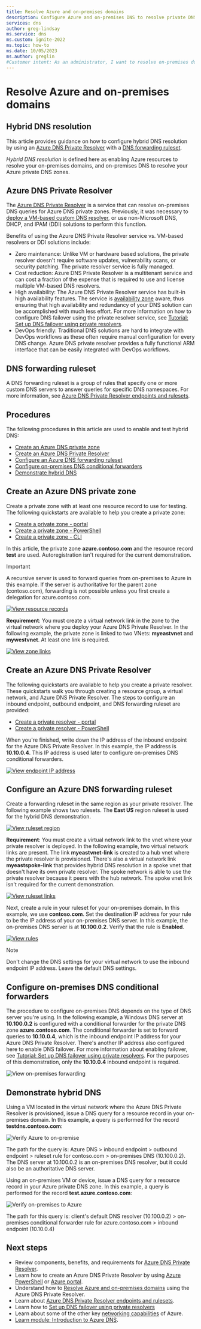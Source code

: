 ```yaml
---
title: Resolve Azure and on-premises domains
description: Configure Azure and on-premises DNS to resolve private DNS zones and on-premises domains
services: dns
author: greg-lindsay
ms.service: dns
ms.custom: ignite-2022
ms.topic: how-to
ms.date: 10/05/2023
ms.author: greglin
#Customer intent: As an administrator, I want to resolve on-premises domains in Azure and resolve Azure private zones on-premises.
---
```


# Resolve Azure and on-premises domains

## Hybrid DNS resolution

This article provides guidance on how to configure hybrid DNS resolution by using an [Azure DNS Private Resolver](#azure-dns-private-resolver) with a [DNS forwarding ruleset](#dns-forwarding-ruleset). 

*Hybrid DNS resolution* is defined here as enabling Azure resources to resolve your on-premises domains, and on-premises DNS to resolve your Azure private DNS zones.

## Azure DNS Private Resolver

The [Azure DNS Private Resolver](dns-private-resolver-overview.md) is a service that can resolve on-premises DNS queries for Azure DNS private zones. Previously, it was necessary to [deploy a VM-based custom DNS resolver](../hdinsight/connect-on-premises-network.md), or use non-Microsoft DNS, DHCP, and IPAM (DDI) solutions to perform this function.

Benefits of using the Azure DNS Private Resolver service vs. VM-based resolvers or DDI solutions include:
- Zero maintenance: Unlike VM or hardware based solutions, the private resolver doesn't require software updates, vulnerability scans, or security patching. The private resolver service is fully managed.
- Cost reduction: Azure DNS Private Resolver is a multitenant service and can cost a fraction of the expense that is required to use and license multiple VM-based DNS resolvers.
- High availability: The Azure DNS Private Resolver service has built-in high availability features. The service is [availability zone](../availability-zones/az-overview.md) aware, thus ensuring that high availability and redundancy of your DNS solution can be accomplished with much less effort. For more information on how to configure DNS failover using the private resolver service, see [Tutorial: Set up DNS failover using private resolvers](tutorial-dns-private-resolver-failover.md).
- DevOps friendly: Traditional DNS solutions are hard to integrate with DevOps workflows as these often require manual configuration for every DNS change. Azure DNS private resolver provides a fully functional ARM interface that can be easily integrated with DevOps workflows.

## DNS forwarding ruleset

A DNS forwarding ruleset is a group of rules that specify one or more custom DNS servers to answer queries for specific DNS namespaces. For more information, see [Azure DNS Private Resolver endpoints and rulesets](private-resolver-endpoints-rulesets.md).

## Procedures

The following procedures in this article are used to enable and test hybrid DNS:
- [Create an Azure DNS private zone](#create-an-azure-dns-private-zone)
- [Create an Azure DNS Private Resolver](#create-an-azure-dns-private-resolver)
- [Configure an Azure DNS forwarding ruleset](#configure-an-azure-dns-forwarding-ruleset)
- [Configure on-premises DNS conditional forwarders](#configure-on-premises-dns-conditional-forwarders)
- [Demonstrate hybrid DNS](#demonstrate-hybrid-dns)

## Create an Azure DNS private zone

Create a private zone with at least one resource record to use for testing. The following quickstarts are available to help you create a private zone: 
- [Create a private zone - portal](private-dns-getstarted-portal.md)
- [Create a private zone - PowerShell](private-dns-getstarted-powershell.md) 
- [Create a private zone - CLI](private-dns-getstarted-cli.md) 

In this article, the private zone **azure.contoso.com** and the resource record **test** are used.  Autoregistration isn't required for the current demonstration.

> [!IMPORTANT]
> A recursive server is used to forward queries from on-premises to Azure in this example. If the server is authoritative for the parent zone (contoso.com), forwarding is not possible unless you first create a delegation for azure.contoso.com.

[ ![View resource records](./media/private-resolver-hybrid-dns/private-zone-records-small.png) ](./media/private-resolver-hybrid-dns/private-zone-records.png#lightbox)

**Requirement**: You must create a virtual network link in the zone to the virtual network where you deploy your Azure DNS Private Resolver.  In the following example, the private zone is linked to two VNets: **myeastvnet** and **mywestvnet**. At least one link is required.

[ ![View zone links](./media/private-resolver-hybrid-dns/private-zone-links-small.png) ](./media/private-resolver-hybrid-dns/private-zone-links.png#lightbox)

## Create an Azure DNS Private Resolver

The following quickstarts are available to help you create a private resolver. These quickstarts walk you through creating a resource group, a virtual network, and Azure DNS Private Resolver.  The steps to configure an inbound endpoint, outbound endpoint, and DNS forwarding ruleset are provided: 
- [Create a private resolver - portal](dns-private-resolver-get-started-portal.md)
- [Create a private resolver - PowerShell](dns-private-resolver-get-started-powershell.md) 

 When you're finished, write down the IP address of the inbound endpoint for the Azure DNS Private Resolver. In this example, the IP address is **10.10.0.4**.  This IP address is used later to configure on-premises DNS conditional forwarders.

[ ![View endpoint IP address](./media/private-resolver-hybrid-dns/inbound-endpoint-ip-small.png) ](./media/private-resolver-hybrid-dns/inbound-endpoint-ip.png#lightbox)

## Configure an Azure DNS forwarding ruleset

Create a forwarding ruleset in the same region as your private resolver. The following example shows two rulesets. The **East US** region ruleset is used for the hybrid DNS demonstration.

[ ![View ruleset region](./media/private-resolver-hybrid-dns/forwarding-ruleset-region-small.png) ](./media/private-resolver-hybrid-dns/forwarding-ruleset-region.png#lightbox)

**Requirement**: You must create a virtual network link to the vnet where your private resolver is deployed.  In the following example, two virtual network links are present. The link **myeastvnet-link** is created to a hub vnet where the private resolver is provisioned. There's also a virtual network link **myeastspoke-link** that provides hybrid DNS resolution in a spoke vnet that doesn't have its own private resolver. The spoke network is able to use the private resolver because it peers with the hub network. The spoke vnet link isn't required for the current demonstration.

[ ![View ruleset links](./media/private-resolver-hybrid-dns/ruleset-links-small.png) ](./media/private-resolver-hybrid-dns/ruleset-links.png#lightbox)

Next, create a rule in your ruleset for your on-premises domain. In this example, we use **contoso.com**. Set the destination IP address for your rule to be the IP address of your on-premises DNS server.  In this example, the on-premises DNS server is at **10.100.0.2**.  Verify that the rule is **Enabled**.

[ ![View rules](./media/private-resolver-hybrid-dns/ruleset-rules-small.png) ](./media/private-resolver-hybrid-dns/ruleset-rules.png#lightbox)

> [!NOTE]
> Don't change the DNS settings for your virtual network to use the inbound endpoint IP address. Leave the default DNS settings.

## Configure on-premises DNS conditional forwarders

The procedure to configure on-premises DNS depends on the type of DNS server you're using. In the following example, a Windows DNS server at **10.100.0.2** is configured with a conditional forwarder for the private DNS zone **azure.contoso.com**. The conditional forwarder is set to forward queries to **10.10.0.4**, which is the inbound endpoint IP address for your Azure DNS Private Resolver. There's another IP address also configured here to enable DNS failover. For more information about enabling failover, see [Tutorial: Set up DNS failover using private resolvers](tutorial-dns-private-resolver-failover.md). For the purposes of this demonstration, only the **10.10.0.4** inbound endpoint is required.

![View on-premises forwarding](./media/private-resolver-hybrid-dns/on-premises-forwarders.png) 

## Demonstrate hybrid DNS

Using a VM located in the virtual network where the Azure DNS Private Resolver is provisioned, issue a DNS query for a resource record in your on-premises domain.  In this example, a query is performed for the record **testdns.contoso.com**:

![Verify Azure to on-premise](./media/private-resolver-hybrid-dns/azure-to-on-premises-lookup.png) 

The path for the query is: Azure DNS > inbound endpoint > outbound endpoint > ruleset rule for contoso.com > on-premises DNS (10.100.0.2).  The DNS server at 10.100.0.2 is an on-premises DNS resolver, but it could also be an authoritative DNS server.

Using an on-premises VM or device, issue a DNS query for a resource record in your Azure private DNS zone. In this example, a query is performed for the record **test.azure.contoso.com**:

![Verify on-premises to Azure](./media/private-resolver-hybrid-dns/on-premises-to-azure-lookup.png) 

The path for this query is: client's default DNS resolver (10.100.0.2) > on-premises conditional forwarder rule for azure.contoso.com > inbound endpoint (10.10.0.4) 

## Next steps
* Review components, benefits, and requirements for [Azure DNS Private Resolver](dns-private-resolver-overview.md).
* Learn how to create an Azure DNS Private Resolver by using [Azure PowerShell](./dns-private-resolver-get-started-powershell.md) or [Azure portal](./dns-private-resolver-get-started-portal.md).
* Understand how to [Resolve Azure and on-premises domains](private-resolver-hybrid-dns.md) using the Azure DNS Private Resolver.
* Learn about [Azure DNS Private Resolver endpoints and rulesets](private-resolver-endpoints-rulesets.md).
* Learn how to [Set up DNS failover using private resolvers](tutorial-dns-private-resolver-failover.md)
* Learn about some of the other key [networking capabilities](../networking/fundamentals/networking-overview.md) of Azure.
* [Learn module: Introduction to Azure DNS](/training/modules/intro-to-azure-dns).

